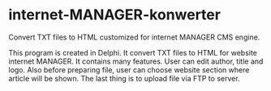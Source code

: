 # internet-MANAGER-konwerter
Convert TXT files to HTML customized for internet MANAGER CMS engine.

This program is created in Delphi. It convert TXT files to HTML for website internet MANAGER.
It contains many features. User can edit author, title and logo. Also before preparing file, user can choose website section where article will be shown. The last thing is to upload file via FTP to server.
